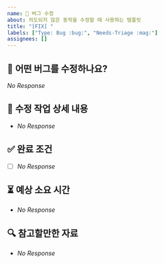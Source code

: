 ```yaml
---
name: 🐛 버그 수정
about: 의도되지 않은 동작을 수정할 때 사용하는 템플릿
title: "[FIX] "
labels: ["Type: Bug :bug:", "Needs-Triage :mag:"]
assignees: []
---
```


## 📌 어떤 버그를 수정하나요?

<!--
  수정하려는 버그의 증상을 3줄 이내로 간결하게 설명해주세요.
  언제, 어떤 상황에서 발생하나요? 정상 동작은 무엇인가요?
  (예시) 비밀번호 입력 시 정규 표현식을 통과해야 하는데, 정규 표현식 검증이 정상적으로 이루어지지 않는 상황
-->

_No Response_

## 📜 수정 작업 상세 내용

<!--
  버그 수정을 위해 필요한 구체적인 작업 목록을 나열해주세요.
  (예시) 회원 VO에서 수행하는 유효성 검증 로직을 수정한다.
-->

- _No Response_

## ✅ 완료 조건

<!--
  어떤 상태가 되면 수정이 완료된 것으로 간주하나요?
  (예시) 회원가입 시 비밀번호 형식이 올바르지 않으면 회원가입에 실패한다.
-->

- [ ] _No Response_

## ⏳ 예상 소요 시간

<!--
  예상되는 작업 소요 시간을 대략적으로 입력해주세요.
-->

- _No Response_

## 🔍 참고할만한 자료

<!--
  참고할만한 코드, 재현 방법, 로그, 관련 이슈 등을 자유롭게 추가하세요.
  (예시) 관련 이슈: #123
-->

- _No Response_
